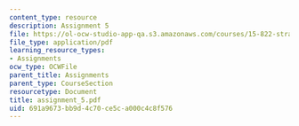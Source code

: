 ```yaml
---
content_type: resource
description: Assignment 5
file: https://ol-ocw-studio-app-qa.s3.amazonaws.com/courses/15-822-strategic-marketing-measurement-fall-2002/691a9673bb9d4c70ce5ca000c4c8f576_assignment_5.pdf
file_type: application/pdf
learning_resource_types:
- Assignments
ocw_type: OCWFile
parent_title: Assignments
parent_type: CourseSection
resourcetype: Document
title: assignment_5.pdf
uid: 691a9673-bb9d-4c70-ce5c-a000c4c8f576
---
```


